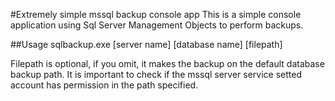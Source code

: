 #Extremely simple mssql backup console app
This is a simple console application using Sql Server Management Objects to perform backups.

##Usage
sqlbackup.exe [server name] [database name] [filepath]

Filepath is optional, if you omit, it makes the backup on the default database backup path. It is important to check if the mssql server service setted account has permission in the path specified.